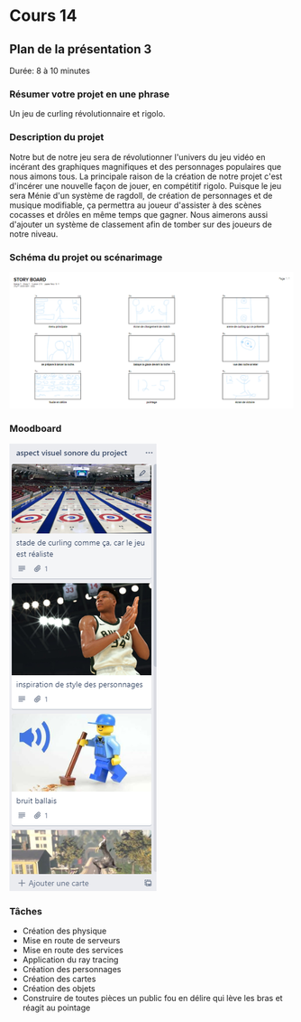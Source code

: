 # Cours 14
## Plan de la présentation 3
Durée: 8 à 10 minutes

### Résumer votre projet en une phrase
Un jeu de curling révolutionnaire et rigolo.
### Description du projet 
Notre but de notre jeu sera de révolutionner l'univers du jeu vidéo en incérant des graphiques magnifiques et des personnages populaires que nous aimons tous. La principale raison de la création de notre projet c'est d'incérer une nouvelle façon de jouer, en compétitif rigolo. Puisque le jeu sera Ménie d'un système de ragdoll, de création de personnages et de musique modifiable, ça permettra au joueur d'assister à des scènes cocasses et drôles en même temps que gagner. Nous aimerons aussi d'ajouter un système de classement afin de tomber sur des joueurs de notre niveau.
### Schéma du projet ou scénarimage
![image](Images/moon.PNG)
### Moodboard
![image](Images/video.PNG)
### Tâches
* Création des physique
* Mise en route de serveurs
* Mise en route des services
* Application du ray tracing
* Création des personnages
* Création des cartes
* Création des objets
* Construire de toutes pièces un public fou en délire qui lève les bras et réagit au pointage
